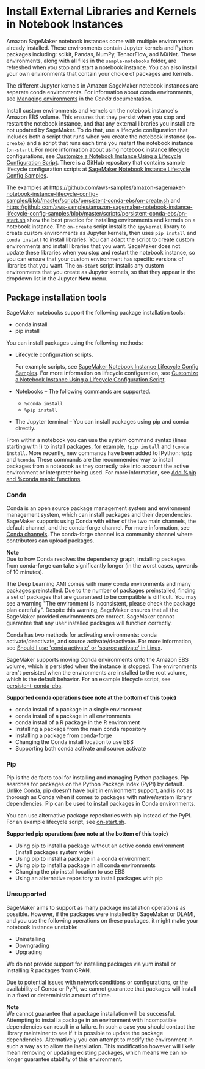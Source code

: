 # Install External Libraries and Kernels in Notebook Instances<a name="nbi-add-external"></a>

Amazon SageMaker notebook instances come with multiple environments already installed\. These environments contain Jupyter kernels and Python packages including: scikit, Pandas, NumPy, TensorFlow, and MXNet\. These environments, along with all files in the `sample-notebooks` folder, are refreshed when you stop and start a notebook instance\. You can also install your own environments that contain your choice of packages and kernels\.

The different Jupyter kernels in Amazon SageMaker notebook instances are separate conda environments\. For information about conda environments, see [Managing environments](https://conda.io/docs/user-guide/tasks/manage-environments.html) in the *Conda* documentation\.

Install custom environments and kernels on the notebook instance's Amazon EBS volume\. This ensures that they persist when you stop and restart the notebook instance, and that any external libraries you install are not updated by SageMaker\. To do that, use a lifecycle configuration that includes both a script that runs when you create the notebook instance \(`on-create)` and a script that runs each time you restart the notebook instance \(`on-start`\)\. For more information about using notebook instance lifecycle configurations, see [Customize a Notebook Instance Using a Lifecycle Configuration Script](notebook-lifecycle-config.md)\. There is a GitHub repository that contains sample lifecycle configuration scripts at [SageMaker Notebook Instance Lifecycle Config Samples](https://github.com/aws-samples/amazon-sagemaker-notebook-instance-lifecycle-config-samples)\.

The examples at [https://github\.com/aws\-samples/amazon\-sagemaker\-notebook\-instance\-lifecycle\-config\-samples/blob/master/scripts/persistent\-conda\-ebs/on\-create\.sh](https://github.com/aws-samples/amazon-sagemaker-notebook-instance-lifecycle-config-samples/blob/master/scripts/persistent-conda-ebs/on-create.sh) and [https://github\.com/aws\-samples/amazon\-sagemaker\-notebook\-instance\-lifecycle\-config\-samples/blob/master/scripts/persistent\-conda\-ebs/on\-start\.sh](https://github.com/aws-samples/amazon-sagemaker-notebook-instance-lifecycle-config-samples/blob/master/scripts/persistent-conda-ebs/on-start.sh) show the best practice for installing environments and kernels on a notebook instance\. The `on-create` script installs the `ipykernel` library to create custom environments as Jupyter kernels, then uses `pip install` and `conda install` to install libraries\. You can adapt the script to create custom environments and install libraries that you want\. SageMaker does not update these libraries when you stop and restart the notebook instance, so you can ensure that your custom environment has specific versions of libraries that you want\. The `on-start` script installs any custom environments that you create as Jupyter kernels, so that they appear in the dropdown list in the Jupyter **New** menu\.

## Package installation tools<a name="nbi-add-external-tools"></a>

SageMaker notebooks support the following package installation tools:
+ conda install
+ pip install

You can install packages using the following methods:
+ Lifecycle configuration scripts\.

  For example scripts, see [SageMaker Notebook Instance Lifecycle Config Samples](https://github.com/aws-samples/amazon-sagemaker-notebook-instance-lifecycle-config-samples)\. For more information on lifecycle configuration, see [Customize a Notebook Instance Using a Lifecycle Configuration Script](https://docs.aws.amazon.com/sagemaker/latest/dg/notebook-lifecycle-config.html)\.
+ Notebooks – The following commands are supported\.
  + `%conda install`
  + `%pip install`
+ The Jupyter terminal – You can install packages using pip and conda directly\.

From within a notebook you can use the system command syntax \(lines starting with \!\) to install packages, for example, `!pip install` and `!conda install`\. More recently, new commands have been added to IPython: `%pip` and `%conda`\. These commands are the recommended way to install packages from a notebook as they correctly take into account the active environment or interpreter being used\. For more information, see [Add %pip and %conda magic functions](https://github.com/ipython/ipython/pull/11524)\.

### Conda<a name="nbi-add-external-tools-conda"></a>

Conda is an open source package management system and environment management system, which can install packages and their dependencies\. SageMaker supports using Conda with either of the two main channels, the default channel, and the conda\-forge channel\. For more information, see [Conda channels](https://docs.conda.io/projects/conda/en/latest/user-guide/concepts/channels.html)\. The conda\-forge channel is a community channel where contributors can upload packages\.

**Note**  
Due to how Conda resolves the dependency graph, installing packages from conda\-forge can take significantly longer \(in the worst cases, upwards of 10 minutes\)\.

The Deep Learning AMI comes with many conda environments and many packages preinstalled\. Due to the number of packages preinstalled, finding a set of packages that are guaranteed to be compatible is difficult\. You may see a warning "The environment is inconsistent, please check the package plan carefully"\. Despite this warning, SageMaker ensures that all the SageMaker provided environments are correct\. SageMaker cannot guarantee that any user installed packages will function correctly\.

Conda has two methods for activating environments: conda activate/deactivate, and source activate/deactivate\. For more information, see [Should I use 'conda activate' or 'source activate' in Linux](https://stackoverflow.com/questions/49600611/python-anaconda-should-i-use-conda-activate-or-source-activate-in-linux)\.

SageMaker supports moving Conda environments onto the Amazon EBS volume, which is persisted when the instance is stopped\. The environments aren't persisted when the environments are installed to the root volume, which is the default behavior\. For an example lifecycle script, see [persistent\-conda\-ebs](https://github.com/aws-samples/amazon-sagemaker-notebook-instance-lifecycle-config-samples/tree/master/scripts/persistent-conda-ebs)\.

**Supported conda operations \(see note at the bottom of this topic\)**
+ conda install of a package in a single environment
+ conda install of a package in all environments
+ conda install of a R package in the R environment
+ Installing a package from the main conda repository
+ Installing a package from conda\-forge
+ Changing the Conda install location to use EBS
+ Supporting both conda activate and source activate

### Pip<a name="nbi-add-external-tools-pip"></a>

Pip is the de facto tool for installing and managing Python packages\. Pip searches for packages on the Python Package Index \(PyPI\) by default\. Unlike Conda, pip doesn't have built in environment support, and is not as thorough as Conda when it comes to packages with native/system library dependencies\. Pip can be used to install packages in Conda environments\.

You can use alternative package repositories with pip instead of the PyPI\. For an example lifecycle script, see [on\-start\.sh](https://github.com/aws-samples/amazon-sagemaker-notebook-instance-lifecycle-config-samples/blob/master/scripts/add-pypi-repository/on-start.sh)\.

**Supported pip operations \(see note at the bottom of this topic\)**
+ Using pip to install a package without an active conda environment \(install packages system wide\)
+ Using pip to install a package in a conda environment
+ Using pip to install a package in all conda environments
+ Changing the pip install location to use EBS
+ Using an alternative repository to install packages with pip

### Unsupported<a name="nbi-add-external-tools-misc"></a>

SageMaker aims to support as many package installation operations as possible\. However, if the packages were installed by SageMaker or DLAMI, and you use the following operations on these packages, it might make your notebook instance unstable:
+ Uninstalling
+ Downgrading
+ Upgrading

We do not provide support for installing packages via yum install or installing R packages from CRAN\.

Due to potential issues with network conditions or configurations, or the availability of Conda or PyPi, we cannot guarantee that packages will install in a fixed or deterministic amount of time\.

**Note**  
We cannot guarantee that a package installation will be successful\. Attempting to install a package in an environment with incompatible dependencies can result in a failure\. In such a case you should contact the library maintainer to see if it is possible to update the package dependencies\. Alternatively you can attempt to modify the environment in such a way as to allow the installation\. This modification however will likely mean removing or updating existing packages, which means we can no longer guarantee stability of this environment\.
